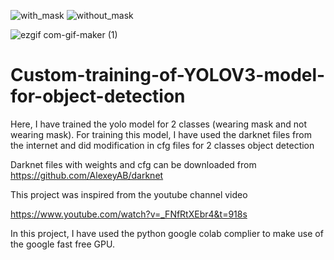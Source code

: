 ![with_mask](https://user-images.githubusercontent.com/71879067/126141579-631e12f6-fc00-4609-97ad-cec332ea54db.JPG)
![without_mask](https://user-images.githubusercontent.com/71879067/126141598-aadd9773-6f26-43da-ab61-e0339b35f25e.JPG)


![ezgif com-gif-maker (1)](https://user-images.githubusercontent.com/71879067/126660360-8da785ae-20ea-4f1b-b18d-d44098bcaa35.gif)

# Custom-training-of-YOLOV3-model-for-object-detection
Here, I have trained the yolo model for 2 classes (wearing mask and not wearing mask). For training this model, I have used the darknet files from the internet and did modification in cfg files for 2 classes object detection

Darknet files with weights and cfg can be downloaded from 
https://github.com/AlexeyAB/darknet


This project was inspired from the youtube channel video

https://www.youtube.com/watch?v=_FNfRtXEbr4&t=918s


In this project, I have used the python google colab complier to make use of the google fast free GPU.  
